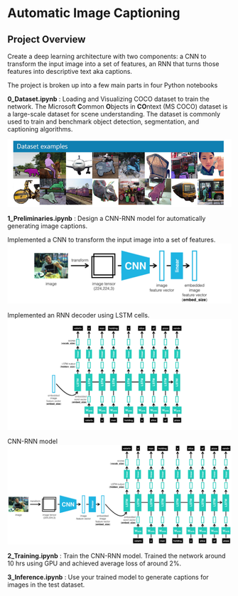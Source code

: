 [//]: # (Image References)
[image1]: ./images/coco-examples.jpg "COCO"
[image2]: ./images/encoder.png "Encoder"
[image3]: ./images/decoder.png "Decoder"
[image4]: ./images/encoder-decoder.png "Encoder-Decoder"

# Automatic Image Captioning 

## Project Overview

Create a deep learning architecture with two components: a CNN to transform the input image into a set of features, an RNN that turns those features into descriptive text aka captions. 

The project is broken up into a few main parts in four Python notebooks

__0_Dataset.ipynb__ : Loading and Visualizing COCO dataset to train the network. The Microsoft **C**ommon **O**bjects in **CO**ntext (MS COCO) dataset is a large-scale dataset for scene understanding.  The dataset is commonly used to train and benchmark object detection, segmentation, and captioning algorithms.  

![image1]

__1_Preliminaries.ipynb__ : Design a CNN-RNN model for automatically generating image captions.

Implemented a CNN to transform the input image into a set of features.
![image2]

Implemented an RNN decoder using LSTM cells.
![image3]

CNN-RNN model
![image4]

__2_Training.ipynb__ : Train the CNN-RNN model. Trained the network around 10 hrs using GPU and achieved average loss of around 2%.

__3_Inference.ipynb__ : Use your trained model to generate captions for images in the test dataset.
